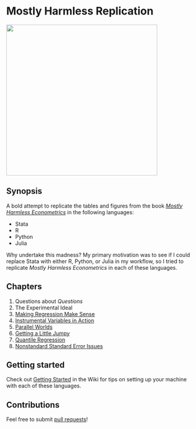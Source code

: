# Mostly Harmless Replication
<img src="http://img12.deviantart.net/f2cc/i/2015/017/2/5/babel_fish_poster__color__by_mrrtist21-d8eb1ea.jpg" width="400">

## Synopsis

A bold attempt to replicate the tables and figures from the book [_Mostly Harmless Econometrics_](http://www.mostlyharmlesseconometrics.com/) in the following languages:
* Stata
* R
* Python
* Julia

Why undertake this madness? My primary motivation was to see if I could replace Stata with either R, Python, or Julia in my workflow, so I tried to replicate _Mostly Harmless Econometrics_ in each of these languages.

## Chapters
1. Questions about _Questions_
2. The Experimental Ideal
3. [Making Regression Make Sense](03%20Making%20Regression%20Make%20Sense/03%20Making%20Regression%20Make%20Sense.md)
4. [Instrumental Variables in Action](04%20Instrumental%20Variables%20in%20Action/04%20Instrumental%20Variables%20in%20Action.md)
5. [Parallel Worlds](05%20Fixed%20Effects%2C%20DD%20and%20Panel%20Data/05%20Fixed%20Effects%2C%20DD%20and%20Panel%20Data.md)
6. [Getting a Little Jumpy](06%20Getting%20a%20Little%20Jumpy/06%20Getting%20a%20Little%20Jumpy.md)
7. [Quantile Regression](07%20Quantile%20Regression/07%20Quantile%20Regression.md)
8. [Nonstandard Standard Error Issues](08%20Nonstandard%20Standard%20Error%20Issues/08%20Nonstanard%20Standard%20Error%20Issues.md)

## Getting started
Check out [Getting Started](https://github.com/vikjam/mostly-harmless-replication/wiki/Getting-started) in the Wiki for tips on setting up your machine with each of these languages.

## Contributions
Feel free to submit [pull requests](https://github.com/blog/1943-how-to-write-the-perfect-pull-request)!


